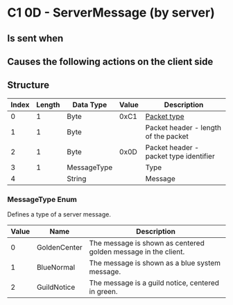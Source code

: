 # C1 0D - ServerMessage (by server)

## Is sent when



## Causes the following actions on the client side



## Structure

| Index | Length | Data Type | Value | Description |
|-------|--------|-----------|-------|-------------|
| 0 | 1 |   Byte   | 0xC1  | [Packet type](PacketTypes.md) |
| 1 | 1 |    Byte   |      | Packet header - length of the packet |
| 2 | 1 |    Byte   | 0x0D  | Packet header - packet type identifier |
| 3 | 1 | MessageType |  | Type |
| 4 |  | String |  | Message |

### MessageType Enum

Defines a type of a server message.

| Value | Name | Description |
|-------|------|-------------|
| 0 | GoldenCenter | The message is shown as centered golden message in the client. |
| 1 | BlueNormal | The message is shown as a blue system message. |
| 2 | GuildNotice | The message is a guild notice, centered in green. |
